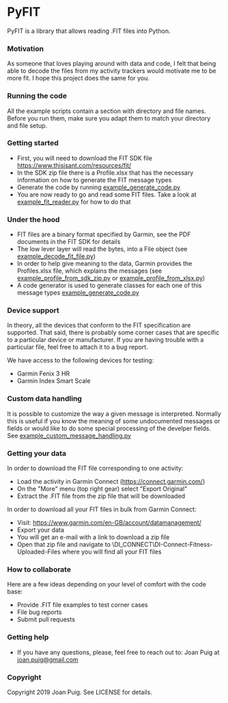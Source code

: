# PyFIT
PyFIT is a library that allows reading .FIT files into Python.

### Motivation ###
As someone that loves playing around with data and code, I felt that being able to decode the files from my activity trackers would motivate me to be more fit. I hope this project does the same for you.


### Running the code ###
All the example scripts contain a section with directory and file names. Before you run them, make sure you adapt them to match your directory and file setup.


### Getting started ###
* First, you will need to download the FIT SDK file https://www.thisisant.com/resources/fit/
* In the SDK zip file there is a Profile.xlsx that has the necessary information on how to generate the FIT message types
* Generate the code by running [example_generate_code.py](examples/example_generate_code.py)
* You are now ready to go and read some FIT files. Take a look at [example_fit_reader.py](examples/example_fit_reader.py) for how to do that


### Under the hood ###
* FIT files are a binary format specified by Garmin, see the PDF documents in the FIT SDK for details
* The low lever layer will read the bytes, into a File object (see [example_decode_fit_file.py](examples/example_decode_fit_file.py))
* In order to help give meaning to the data, Garmin provides the Profiles.xlsx file, which explains the messages (see [example_profile_from_sdk_zip.py](examples/example_profile_from_sdk_zip.py) or [example_profile_from_xlsx.py](examples/example_profile_from_xlsx.py))
* A code generator is used to generate classes for each one of this message types [example_generate_code.py](examples/example_generate_code.py)


### Device support ###
In theory, all the devices that conform to the FIT specification are supported. That said, there is probably some corner cases that are specific to a particular device or manufacturer. If you are having trouble with a particular file, feel free to attach it to a bug report. 

We have access to the following devices for testing:
* Garmin Fenix 3 HR
* Garmin Index Smart Scale


### Custom data handling ###
It is possible to customize the way a given message is interpreted. Normally this is useful if you know the meaning of some undocumented messages or fields or would like to do some special processing of the develper fields. See [example_custom_message_handling.py](examples/example_custom_message_handling.py)


### Getting your data ###
In order to download the FIT file corresponding to one activity:
* Load the activity in Garmin Connect (https://connect.garmin.com/)
* On the "More" menu (top right gear) select "Export Original"
* Extract the .FIT file from the zip file that will be downloaded

In order to download all your FIT files in bulk from Garmin Connect:
* Visit: https://www.garmin.com/en-GB/account/datamanagement/ 
* Export your data
* You will get an e-mail with a link to download a zip file
* Open that zip file and navigate to \DI_CONNECT\DI-Connect-Fitness-Uploaded-Files where you will find all your FIT files


### How to collaborate ###
Here are a few ideas depending on your level of comfort with the code base:
* Provide .FIT file examples to test corner cases
* File bug reports
* Submit pull requests


### Getting help ###
* If you have any questions, please, feel free to reach out to: Joan Puig at <joan.puig@gmail.com>


### Copyright ###
Copyright 2019 Joan Puig. See LICENSE for details.
